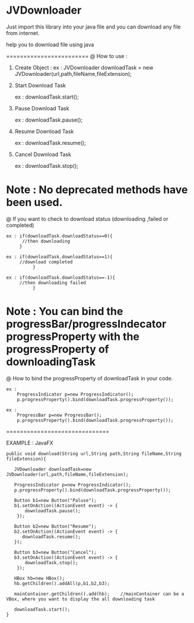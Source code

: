 # JVDownloader
Just import this library into your java file and you can download any file from internet.

help you to download file using java

========================
@ How to use :

1. Create Object :
   ex : JVDownloader downloadTask = new JVDownloader(url,path,fileName,fileExtension);
   
2. Start Download Task
	
	ex : downloadTask.start();
	
3. Pause Download Task
	
	ex : downloadTask.pause();

4. Resume Download Task
	
	ex : downloadTask.resume();

5. Cancel Download Task
	
	ex : downloadTask.stop();
	
Note : No deprecated methods have been used.
============================
@ If you want to check to download status (downloading ,failed or completed)

	ex : if(downloadTask.downloadStatus==0){
		  //then downloading	
	     }

	ex : if(downloadTask.downloadStatus==1){
		 //download completed
              }

	ex : if(downloadTask.downloadStatus==-1){
		 //then downloading failed
              }
			 
			 
Note :	You can bind the progressBar/progressIndecator  progressProperty
        with the progressProperty of downloadingTask
==============================	
@ How to bind the progressProperty of downloadTask in your code.

	ex : 
		ProgressIndicator p=new ProgressIndicator(); 
		p.progressProperty().bind(downloadTask.progressProperty());
	   
	ex : 
		ProgressBar p=new ProgressBar(); 
		p.progressProperty().bind(downloadTask.progressProperty());
	
==============================


EXAMPLE : JavaFX

    public void download(String url,String path,String fileName,String fileExtension){
   
       JVDownloader downloadTask=new JVDownloader(url,path,fileName,fileExtension);
    
	   ProgressIndicator p=new ProgressIndicator(); 
       p.progressProperty().bind(downloadTask.progressProperty());
      
       Button b1=new Button("Paluse");
       b1.setOnAction((ActionEvent event) -> {
           downloadTask.pause();
        });
		
       Button b2=new Button("Resume");
       b2.setOnAction((ActionEvent event) -> {
          downloadTask.resume();
       });
		
       Button b3=new Button("Cancel");
       b3.setOnAction((ActionEvent event) -> {
           downloadTask.stop();
        });
		
       HBox hb=new HBox();
       hb.getChildren().addAll(p,b1,b2,b3);
		
       mainContainer.getChildren().add(hb);    //mainContainer can be a VBox, where you want to display the all downloading task
       
       downloadTask.start();     
    }
